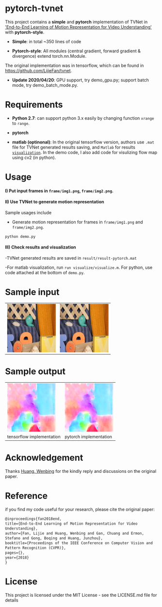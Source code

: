 # pytorch-tvnet
This project contains a **simple** and **pytorch** implementation of TVNet in ['End-to-End Learning of Motion Representation for Video Understanding'](http://lijiefan.me/project_webpage/TVNet_cvpr/papers/TVNet_cvpr.pdf) with **pytorch-style**.

- **Simple**: in total ~350 lines of code

- **Pytorch-style**: All modules (central gradient, forward gradient & divergence) extend torch.nn.Module.

The original implementation was in tensorflow, which can be found in https://github.com/LijieFan/tvnet.

- **Update 2020/04/20**: GPU support, try demo_gpu.py; support batch mode, try demo_batch_mode.py.

# Requirements
- **Python 2.7**: can support python 3.x easily by changing function ```xrange``` to ```range```.

- **pytorch** 

- **matlab (optinonal)**: In the original tensorflow version, authors use `.mat` file for TVNet generated results saving, and `Matlab` for results [`visualization`](http://sintel.is.tue.mpg.de). In the demo code, I also add code for visulizing flow map using cv2 (in python).
 
# Usage
#### I) Put input frames in `frame/img1.png`, `frame/img2.png`.
#### II) Use TVNet to generate motion representation

Sample usages include
- Generate motion representation for frames in `frame/img1.png` and `frame/img2.png`.

```
python demo.py
``` 

#### III) Check results and visualization

-TVNet generated results are saved in `result/result-pytorch.mat`

-For matlab visualization, run ```run visualize/visualize.m```. For python, use code attached at the bottom of ```demo.py```.


# Sample input
<table>
<tr>
<td><img src="frame/img1.png" height="160"></td>
<td><img src="frame/img2.png" height="160"></td>
</tr>
</table>

# Sample output
<table>
<tr>
<td><img src="result/result.png" height="160"></td>
<td><img src="result/result-pytorch.png" height="160"></td>
</tr>
<tr>
<td>tensorflow implementation</td>
<td>pytorch implementation</td>
</tr>
</table>

# Acknowledgement
Thanks [Huang, Wenbing](https://sites.google.com/site/wenbinghuangshomepage/) for the kindly reply and discussions on the original paper.

# Reference
if you find my code useful for your research, please cite the original paper:

    @inproceedings{fan2018end,
    title={End-to-End Learning of Motion Representation for Video Understanding},
    author={Fan, Lijie and Huang, Wenbing and Gan, Chuang and Ermon, Stefano and Gong, Boqing and Huang, Junzhou},
    booktitle={Proceedings of the IEEE Conference on Computer Vision and Pattern Recognition (CVPR)},
    pages={},
    year={2018}
	}

# License
This project is licensed under the MIT License - see the LICENSE.md file for details

